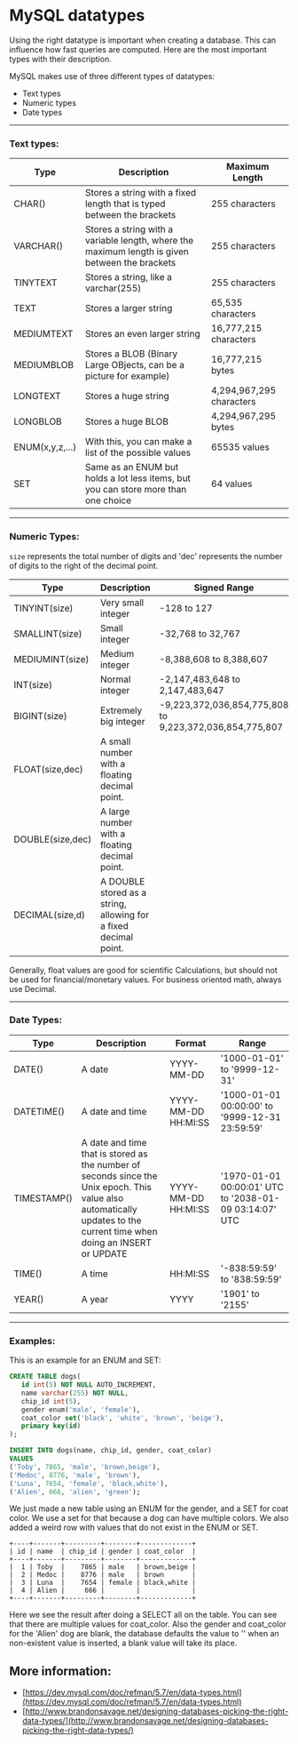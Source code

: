 # MySQL datatypes

Using the right datatype is important when creating a database. This can influence how fast queries are computed. 
Here are the most important types with their description.

MySQL makes use of three different types of datatypes:

* Text types
* Numeric types
* Date types

---

### Text types:

Type|Description|Maximum Length
----|-----------|--------------
CHAR()|Stores a string with a fixed length that is typed between the brackets|255 characters
VARCHAR()|Stores a string with a variable length, where the maximum length is given between the brackets| 255 characters
TINYTEXT|Stores a string, like a varchar(255)| 255 characters
TEXT| Stores a larger string|65,535 characters
MEDIUMTEXT| Stores an even larger string|16,777,215 characters
MEDIUMBLOB| Stores a BLOB (Binary Large OBjects, can be a picture for example)|16,777,215 bytes
LONGTEXT| Stores a huge string|4,294,967,295 characters
LONGBLOB| Stores a huge BLOB|4,294,967,295 bytes
ENUM(x,y,z,...)|With this, you can make a list of the possible values|65535 values
SET|Same as an ENUM but holds a lot less items, but you can store more than one choice|64 values

---

### Numeric Types:

`size` represents the total number of digits and 'dec' represents the number of digits to the right of the decimal point.

Type|Description|Signed Range|Unsigned Range
----|-----------|------------|--------------
TINYINT(size)|Very small integer|-128 to 127| 0 to 255
SMALLINT(size)|Small integer|-32,768 to 32,767| 0 to 65,535
MEDIUMINT(size)|Medium integer|-8,388,608 to 8,388,607| 0 to 16,777,215
INT(size)|Normal integer|-2,147,483,648 to 2,147,483,647| 0 to 4,294,967,295
BIGINT(size)|Extremely big integer|-9,223,372,036,854,775,808 to 9,223,372,036,854,775,807|0 to 18,446,744,073,709,551,615
FLOAT(size,dec)|A small number with a floating decimal point.| |
DOUBLE(size,dec)|A large number with a floating decimal point.| |
DECIMAL(size,d)|A DOUBLE stored as a string, allowing for a fixed decimal point.| |

Generally, float values are good for scientific Calculations, but should not be used for financial/monetary values. For business oriented math, always use Decimal.

---

### Date Types:

Type|Description|Format|Range
----|-----------|------|-----
DATE()|A date|YYYY-MM-DD|'1000-01-01' to '9999-12-31'
DATETIME()|A date and time|YYYY-MM-DD HH:MI:SS| '1000-01-01 00:00:00' to '9999-12-31 23:59:59'
TIMESTAMP()|A date and time that is stored as the number of seconds since the Unix epoch. This value also automatically updates to the current time when doing an INSERT or UPDATE|YYYY-MM-DD HH:MI:SS|'1970-01-01 00:00:01' UTC to '2038-01-09 03:14:07' UTC
TIME()|A time|HH:MI:SS|'-838:59:59' to '838:59:59'
YEAR()|A year|YYYY|'1901' to '2155'

---

### Examples:

This is an example for an ENUM and SET:
```sql
CREATE TABLE dogs(
   id int(5) NOT NULL AUTO_INCREMENT,
   name varchar(255) NOT NULL,
   chip_id int(5),
   gender enum('male', 'female'),
   coat_color set('black', 'white', 'brown', 'beige'),
   primary key(id)
);

INSERT INTO dogs(name, chip_id, gender, coat_color)
VALUES
('Toby', 7865, 'male', 'brown,beige'),
('Medoc', 8776, 'male', 'brown'),
('Luna', 7654, 'female', 'black,white'),
('Alien', 666, 'alien', 'green');
```
We just made a new table using an ENUM for the gender, and a SET for coat color. We use a set for that because a dog can have multiple colors. We also added a weird row with values that do not exist in the ENUM or SET.

```
+----+-------+---------+--------+-------------+
| id | name  | chip_id | gender | coat_color  |
+----+-------+---------+--------+-------------+
|  1 | Toby  |    7865 | male   | brown,beige |
|  2 | Medoc |    8776 | male   | brown       |
|  3 | Luna  |    7654 | female | black,white |
|  4 | Alien |     666 |        |             |
+----+-------+---------+--------+-------------+
```
Here we see the result after doing a SELECT all on the table. You can see that there are multiple values for coat_color. Also the gender and coat_color for the 'Alien' dog are blank, the database defaults the value to '' when an non-existent value is inserted, a blank value will take its place.





## More information:

* [https://dev.mysql.com/doc/refman/5.7/en/data-types.html](https://dev.mysql.com/doc/refman/5.7/en/data-types.html)
* [http://www.brandonsavage.net/designing-databases-picking-the-right-data-types/](http://www.brandonsavage.net/designing-databases-picking-the-right-data-types/)


